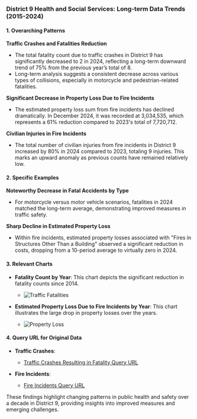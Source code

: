 ### District 9 Health and Social Services: Long-term Data Trends (2015-2024)

#### 1. Overarching Patterns

**Traffic Crashes and Fatalities Reduction**
- The total fatality count due to traffic crashes in District 9 has significantly decreased to 2 in 2024, reflecting a long-term downward trend of 75% from the previous year’s total of 8.
- Long-term analysis suggests a consistent decrease across various types of collisions, especially in motorcycle and pedestrian-related fatalities.

**Significant Decrease in Property Loss Due to Fire Incidents**
- The estimated property loss sum from fire incidents has declined dramatically. In December 2024, it was recorded at 3,034,535, which represents a 61% reduction compared to 2023's total of 7,720,712.

**Civilian Injuries in Fire Incidents**
- The total number of civilian injuries from fire incidents in District 9 increased by 80% in 2024 compared to 2023, totaling 9 injuries. This marks an upward anomaly as previous counts have remained relatively low.

#### 2. Specific Examples

**Noteworthy Decrease in Fatal Accidents by Type**
- For motorcycle versus motor vehicle scenarios, fatalities in 2024 matched the long-term average, demonstrating improved measures in traffic safety.
  
**Sharp Decline in Estimated Property Loss**
- Within fire incidents, estimated property losses associated with "Fires in Structures Other Than a Building" observed a significant reduction in costs, dropping from a 10-period average to virtually zero in 2024.

#### 3. Relevant Charts

- **Fatality Count by Year**: This chart depicts the significant reduction in fatality counts since 2014.
  - ![Traffic Fatalities](../static/chart_002fea.png)

- **Estimated Property Loss Due to Fire Incidents by Year**: This chart illustrates the large drop in property losses over the years.
  - ![Property Loss](../static/chart_09551b.png)

#### 4. Query URL for Original Data

- **Traffic Crashes**: 
  - [Traffic Crashes Resulting in Fatality Query URL](https://data.sfgov.org/resource/dau3-4s8f.json?%24query=SELECT+collision_type%2C+street_type%2C+sex%2C+supervisor_district%2C+analysis_neighborhood%2C+police_district%2C+date_trunc_y%28collision_datetime%29+AS+year%2C+COUNT%28%2A%29+AS+fatality_count+WHERE+collision_datetime+%3E%3D%272014-01-01%27+GROUP+BY+collision_type%2C+street_type%2C+sex%2C+supervisor_district%2C+analysis_neighborhood%2C+police_district%2C+year+ORDER+BY+year+LIMIT+5000+OFFSET+0)

- **Fire Incidents**: 
  - [Fire Incidents Query URL](https://data.sfgov.org/resource/wr8u-xric.json?%24query=SELECT+date_trunc_y%28incident_date%29+AS+year%2C+count%28%2A%29+AS+fire_incident_count%2C+sum%28estimated_property_loss%29+AS+estimated_property_loss_sum%2C+sum%28estimated_contents_loss%29+AS+estimated_contents_loss_sum%2C+sum%28fire_fatalities%29+AS+fire_fatalities_sum%2C+sum%28fire_injuries%29+AS+fire_injuries_sum%2C+sum%28civilian_fatalities%29+AS+civilian_fatalities_sum%2C+sum%28civilian_injuries%29+AS+civilian_injuries_sum%2C+primary_situation%2C+property_use%2C+structure_type%2C+supervisor_district%2C+neighborhood_district+WHERE+incident_date+%3E%3D%272014-01-01%27+GROUP+BY+year%2C+primary_situation%2C+property_use%2C+structure_type%2C+supervisor_district%2C+neighborhood_district+ORDER+BY+year+LIMIT+5000+OFFSET+140000)

These findings highlight changing patterns in public health and safety over a decade in District 9, providing insights into improved measures and emerging challenges.